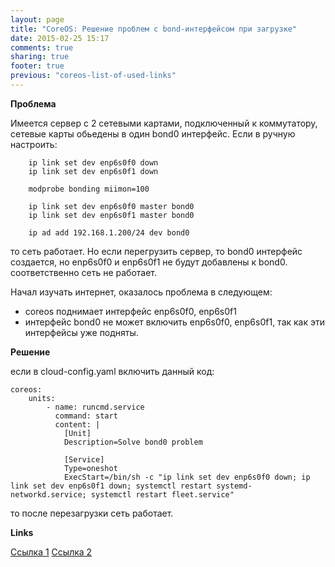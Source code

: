 ```yaml
---
layout: page
title: "CoreOS: Решение проблем с bond-интерфейсом при загрузке"
date: 2015-02-25 15:17
comments: true
sharing: true
footer: true
previous: "coreos-list-of-used-links"
---
```


**Проблема**

Имеется сервер с 2 сетевыми картами, подключенный к коммутатору, сетевые карты обьедены в один bond0 интерфейс.
Если в ручную настроить:

```
    ip link set dev enp6s0f0 down
    ip link set dev enp6s0f1 down

    modprobe bonding miimon=100

    ip link set dev enp6s0f0 master bond0
    ip link set dev enp6s0f1 master bond0

    ip ad add 192.168.1.200/24 dev bond0
```

то сеть работает. Но если перегрузить сервер, то bond0 интерфейс создается, но enp6s0f0 и enp6s0f1 не будут добавлены
к bond0. соответственно сеть не работает.

Начал изучать интернет, оказалось проблема в следующем:

*   coreos поднимает интерфейс enp6s0f0, enp6s0f1
*   интерфейс bond0 не может включить enp6s0f0, enp6s0f1, так как эти интерфейсы уже подняты.


**Решение**

если в cloud-config.yaml включить данный код:

```
coreos:
    units:
        - name: runcmd.service
          command: start
          content: |
            [Unit]
            Description=Solve bond0 problem

            [Service]
            Type=oneshot
            ExecStart=/bin/sh -c "ip link set dev enp6s0f0 down; ip link set dev enp6s0f1 down; systemctl restart systemd-networkd.service; systemctl restart fleet.service"
```

то после перезагрузки сеть работает.


**Links**

[Ссылка 1](https://github.com/coreos/bugs/issues/36)
[Ссылка 2](http://stackoverflow.com/questions/27072198/execute-commands-in-a-coreos-cloud-config-e-g-to-add-swap)
